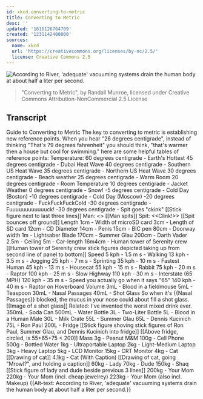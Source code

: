 ```yaml
---
id: xkcd.converting-to-metric
title: Converting to Metric
desc: ''
updated: '1616126764709'
created: '1231142400000'
sources:
  name: xkcd
  url: 'https://creativecommons.org/licenses/by-nc/2.5/'
  license: Creative Commons 2.5
---
```

![According to River, 'adequate' vacuuming systems drain the human body at about half a liter per second.](https://imgs.xkcd.com/comics/converting_to_metric.png)
> "Converting to Metric", by Randall Munroe, licensed under Creative Commons Attribution-NonCommercial 2.5 License

## Transcript
Guide to Converting to Metric
The key to converting to metric is establishing
new reference points.  When you hear "26 degrees centigrade",
instead of thinking "That's 79 degrees fahrenheit" you should think,
"that's warmer then a house but cool for swimming."
here are some helpful tables of reference points:
Temperature:
60 degrees centigrade - Earth's Hottest
45 degrees centigrade - Dubai Heat Wave
40 degrees centigrade - Southern US Heat Wave
35 degrees centigrade - Northern US Heat Wave
30 degrees centigrade - Beach weather
25 degrees centigrade - Warm Room
20 degrees centigrade - Room Temperature
10 degrees centigrade - Jacket Weather
0 degrees centigrade - Snow!
-5 degrees centigrade - Cold Day (Boston)
-10 degrees centigrade - Cold Day (Moscow)
-20 degrees centigrade - FuckFuckFuckCold
-30 degrees centigrade - Fuuuuuuuuuuuuck!
-30 degrees centigrade - Spit goes "ckink"
[[Stick figure next to last three lines]]
Man: <<Pthoo>> [[Man spits]]
Spit: <<Clink!>> [[Spit bounces off ground]]
Length
1cm - Width of microSD card
3cm - Length of SD card
12cm - CD Diameter
14cm - Penis
15cm - BIC pen
80cm - Doorway width
1m - Lightsaber Blade
170cm - Summer Glau
200cm - Darth Vader
2.5m - Ceiling
5m - Car-length
16m4cm - Human tower of Serenity crew
[[Human tower of Serenity crew stick figures depicted taking up from second line of panel to bottom]]
Speed
5 kph - 1.5 m
s - Walking
13 kph - 3.5 m
s - Jogging
25 kph - 7 m
s - Sprinting
35 kph - 10 m
s - Fastest Human
45 kph - 13 m
s - Housecat
55 kph - 15 m
s - Rabbit
75 kph - 20 m
s - Raptor
100 kph - 25 m
s - Slow Highway
110 kph - 30 m
s - Interstate (65 MPH)
120 kph - 35 m
s - Speed you actually go when it says "65"
140 kph - 40 m
s - Raptor on Hoverboard
Volume
3mL - Blood in a fieldmouse
5mL - Teaspoon
30mL - Nasal Passages
40mL - Shot Glass
  So when it's {{Nasal Passages}} blocked, the mucus in your nose could about fill a shot glass.
  [[Image of a shot glass]] Related: I've invented the worst mixed drink ever.
350mL - Soda Can
500mL - Water Bottle
3L - Two-Liter Bottle
5L - Blood in a Human Male
30L - Milk Crate
55L - Summer Glau
65L - Dennis Kucinich
75L - Ron Paul
200L - Fridge
[[Stick figure shoving stick figures of Ron Paul, Summer Glau, and Dennis Kucinich into fridge]]
[[Above fridge, circled, is 55+65+75 < 200]]
Mass
3g - Peanut M&M
100g - Cell Phone
500g - Bottled Water
1kg - Ultraportable Laptop
2kg - Light-Medium Laptop
3kg - Heavy Laptop
5kg - LCD Monitor
15kg - CRT Monitor
4kg - Cat [[Drawing of cat]]
4.1kg - Cat (With Caption) [[Drawing of cat, going "Mrowl?", and holding a caption]]
60kg - Lady
70kg - Dude
150kg - Shaq
[[Stick figure of lady and dude beside previous 3 lines]]
200kg - Your Mom
220kg - Your Mom (incl. cheap jewelrey)
223kg - Your Mom (also incl. Makeup)
{{Alt-text: According to River, 'adequate' vacuuming systems drain the human body at about half a liter per second.}}
